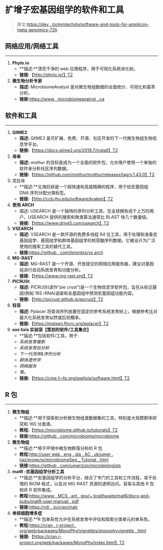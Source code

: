 # 扩增子宏基因组学的软件和工具

> 原文:[https://dev . to/mmtechslv/software-and-tools-for-amplicon-meta genomics-72h](https://dev.to/mmtechslv/software-and-tools-for-amplicon-metagenomics-72h)

## [](#webappswebtools)网络应用/网络工具

* * *

1.  **Phylo.io**
    *   **描述:**漂亮干净的 web 应用程序，用于可视化系统进化树。
    *   **链接:**【http://phylo.io/】T2
2.  **微生物分析专家**
    *   **描述:** MicrobiomeAnalyst 是对微生物组数据的全面统计、可视化和荟萃分析。
    *   **链接:**[https://www . microbiomeanalyst . ca](https://www.microbiomeanalyst.ca)

## [](#software-and-tools)软件和工具

* * *

1.  **QIIME2**
    *   **描述:** QIIME2 是可扩展、免费、开源、社区开发的下一代微生物组生物信息学平台。
    *   **链接:**【https://docs.qiime2.org/2019.7/install】T2
2.  **母亲**
    *   **描述:** mothur 的目标是成为一个全面的软件包，允许用户使用一个单独的软件来分析社区序列数据。
    *   **链接:**【https://github.com/mothur/mothur/releases/tag/v.1.43.0】T2
3.  克拉肯
    *   **描述:**北海巨妖是一个超快速和高度精确的程序，用于给宏基因组 DNA 序列分配分类标签。
    *   **链接:**【http://ccb.jhu.edu/software/kraken】T2
4.  **使用 ARCH**
    *   描述: USEARCH 是一个独特的序列分析工具，在全球拥有成千上万的用户。USEARCH 提供的搜索和聚类算法通常比 BLAST 快几个数量级。
    *   **链接:**【https://www.drive5.com/usearch】T2
5.  **VSEARCH**
    *   **描述:** VSEARCH 是一款开源的免费多线程 64 位工具，用于处理和准备宏基因组学、基因组学和群体基因组学的核苷酸序列数据。它被设计为广泛使用的搜索工具的替代工具。
    *   **链接:**[https://github . com/torontos/vs arch](https://github.com/torognes/vsearch)
6.  **MG-RAST**
    *   **描述:** MG-RAST 是一个开源、开放提交的网络应用服务器，建议对基因组进行自动系统发育和功能分析。
    *   **链接:**【https://www.mg-rast.org】T2
7.  **PICRUSt**
    *   **描述:** PICRUSt(读作“pie crust”)是一个生物信息学软件包，旨在从标记基因(例如 16S rRNA)调查和全基因组中预测宏基因组功能内容。
    *   **链接:**【http://picrust.github.io/picrust】T2
8.  **轻音**
    *   **描述:** Pplacer 将查询序列放置在固定的参考系统发育树上，根据参考比对最大化系统发育似然或后验概率。
    *   **链接:**【https://matsen.fhcrc.org/pplacer】T2
9.  **exe lixis 实验室【策划的软件/工具集合】**
    *   **描述:**包括软件/工具，用于:
    *   *系统发育推断*
    *   *系统发育后分析*
    *   *下一代测序&序列分析*
    *   *群体遗传学*
    *   *网络服务*
    *   *等。*
    *   **链接:**【https://cme.h-its.org/exelixis/software.html】T2

## [](#r-packages)R 包

* * *

1.  **微生物组**
    *   **描述:**用于探索和分析微生物组谱数据集的工具，特别是大规模群体研究和 16S 分类谱。
    *   **教程:**【https://microbiome.github.io/tutorials】T2
    *   **链接:**[https://github . com/microbiome/microbiome](https://github.com/microbiome/microbiome)
2.  **微生物组**
    *   **描述:**用于环境中微生物群落分析的 R 包
    *   **教程:**[http://user web . eng . gla . AC . uk/umer . ijaz/projects/microbiomeSeq _ Tutorial . html](http://userweb.eng.gla.ac.uk/umer.ijaz/projects/microbiomeSeq_Tutorial.html)
    *   **链接:**[https://github . com/umerizzo/microbiologists](https://github.com/umerijaz/microbiomeSeq)
3.  **matR -宏基因组学分析工具**
    *   **描述:**宏基因组学的分析平台，结合了专门的工具和工作流程，易于处理的 BIOM 格式，以及对 MG-RAST 资源的透明访问。容易与其他 R 包和非 R 软件集成。
    *   **教程:**[https://www . MCS . anl . gov/~ braithwaite/matR/docs-and-pubs/matR-user-manual . pdf](https://www.mcs.anl.gov/~braithwaite/matR/docs-and-pubs/matR-user-manual.pdf)
    *   **链接:**[https://rdr . io/cran/matr](https://rdrr.io/cran/matR)
4.  **单核细胞增多症**
    *   **描述:**R 包单系性允许在系统发育中评估和探索分类单元的单系性。
    *   **教程:**[https://cran . r-project . org/web/packages/MonoPhy/vignettes/monophyvignette . html](https://cran.r-project.org/web/packages/MonoPhy/vignettes/MonoPhyVignette.html)
    *   **链接:**【https://cran.r-project.org/web/packages/MonoPhy/index.html】T2